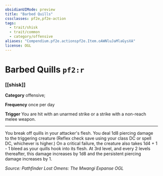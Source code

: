 ```yaml
---
obsidianUIMode: preview
title: "Barbed Quills"
cssclasses: pf2e,pf2e-action
tags:
  - trait/shisk
  - trait/common
  - category/offensive
aliases: "Compendium.pf2e.actionspf2e.Item.oAWNluJaMlaGysXA"
license: OGL
---
```

# Barbed Quills `pf2:r`

### [[shisk]]

**Category** offensive; 




**Frequency** once per day

**Trigger** You are hit with an unarmed strike or a strike with a non-reach melee weapon.

* * *

You break off quills in your attacker's flesh. You deal 1d8 piercing damage to the triggering creature (Reflex check save using your class DC or spell DC, whichever is higher.) On a critical failure, the creature also takes 1d4 + 1 - 1 bleed as your quills hook into its flesh. At 3rd level, and every 2 levels thereafter, this damage increases by 1d8 and the persistent piercing damage increases by 1.

*Source: Pathfinder Lost Omens: The Mwangi Expanse*
*OGL*